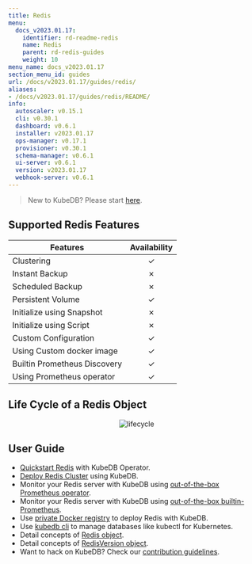 ```yaml
---
title: Redis
menu:
  docs_v2023.01.17:
    identifier: rd-readme-redis
    name: Redis
    parent: rd-redis-guides
    weight: 10
menu_name: docs_v2023.01.17
section_menu_id: guides
url: /docs/v2023.01.17/guides/redis/
aliases:
- /docs/v2023.01.17/guides/redis/README/
info:
  autoscaler: v0.15.1
  cli: v0.30.1
  dashboard: v0.6.1
  installer: v2023.01.17
  ops-manager: v0.17.1
  provisioner: v0.30.1
  schema-manager: v0.6.1
  ui-server: v0.6.1
  version: v2023.01.17
  webhook-server: v0.6.1
---
```


> New to KubeDB? Please start [here](/docs/v2023.01.17/README).

## Supported Redis Features

| Features                     | Availability |
| ---------------------------- | :----------: |
| Clustering                   |   &#10003;   |
| Instant Backup               |   &#10007;   |
| Scheduled Backup             |   &#10007;   |
| Persistent Volume            |   &#10003;   |
| Initialize using Snapshot    |   &#10007;   |
| Initialize using Script      |   &#10007;   |
| Custom Configuration         |   &#10003;   |
| Using Custom docker image    |   &#10003;   |
| Builtin Prometheus Discovery |   &#10003;   |
| Using Prometheus operator    |   &#10003;   |

## Life Cycle of a Redis Object

<p align="center">
  <img alt="lifecycle"  src="/docs/v2023.01.17/images/redis/redis-lifecycle.png">
</p>

## User Guide

- [Quickstart Redis](/docs/v2023.01.17/guides/redis/quickstart/quickstart) with KubeDB Operator.
- [Deploy Redis Cluster](/docs/v2023.01.17/guides/redis/clustering/redis-cluster) using KubeDB.
- Monitor your Redis server with KubeDB using [out-of-the-box Prometheus operator](/docs/v2023.01.17/guides/redis/monitoring/using-prometheus-operator).
- Monitor your Redis server with KubeDB using [out-of-the-box builtin-Prometheus](/docs/v2023.01.17/guides/redis/monitoring/using-builtin-prometheus).
- Use [private Docker registry](/docs/v2023.01.17/guides/redis/private-registry/using-private-registry) to deploy Redis with KubeDB.
- Use [kubedb cli](/docs/v2023.01.17/guides/redis/cli/cli) to manage databases like kubectl for Kubernetes.
- Detail concepts of [Redis object](/docs/v2023.01.17/guides/redis/concepts/redis).
- Detail concepts of [RedisVersion object](/docs/v2023.01.17/guides/redis/concepts/catalog).
- Want to hack on KubeDB? Check our [contribution guidelines](/docs/v2023.01.17/CONTRIBUTING).
